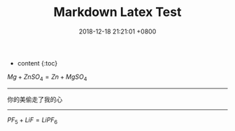 ﻿---
layout: post
title: Markdown Latex Test
date:   2018-12-18 21:21:01 +0800
categories: ChO
tag: ChO
---

* content
{:toc}


$Mg + ZnSO_{4} = Zn + MgSO_{4}$

___

你的美偷走了我的心

___

$PF_{5} + LiF = LiPF_{6}$